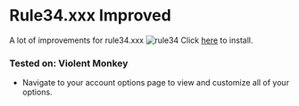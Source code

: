 # Rule34.xxx Improved
A lot of improvements for rule34.xxx  ![rule34](https://rule34.xxx/favicon.ico)
Click [here](https://github.com/kekxd666/rule34xxx-improved/raw/main/rule34_improved.user.js) to install.
### Tested on: Violent Monkey
* Navigate to your account options page to view and customize all of your options.
